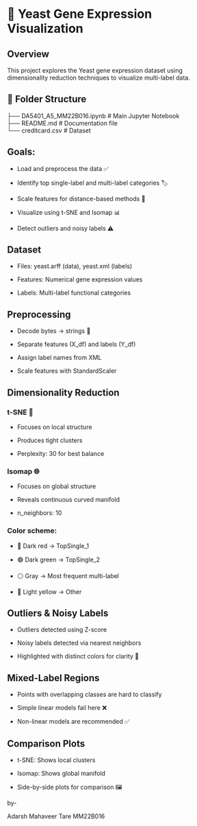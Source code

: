 # 🧬 Yeast Gene Expression Visualization

## Overview

This project explores the Yeast gene expression dataset using dimensionality reduction techniques to visualize multi-label data.

## 📂 Folder Structure  

├── DA5401_A5_MM22B016.ipynb           # Main Jupyter Notebook  
├── README.md                          # Documentation file  
└── creditcard.csv                     # Dataset


## Goals:

* Load and preprocess the data ✅

* Identify top single-label and multi-label categories 🏷️

* Scale features for distance-based methods 📏

* Visualize using t-SNE and Isomap 📊

* Detect outliers and noisy labels ⚠️

## Dataset

* Files: yeast.arff (data), yeast.xml (labels)

* Features: Numerical gene expression values

* Labels: Multi-label functional categories

## Preprocessing

* Decode bytes → strings 📝

* Separate features (X_df) and labels (Y_df)

* Assign label names from XML

* Scale features with StandardScaler

## Dimensionality Reduction
### t-SNE 🎯

* Focuses on local structure

* Produces tight clusters

* Perplexity: 30 for best balance

### Isomap 🌐

* Focuses on global structure

* Reveals continuous curved manifold

* n_neighbors: 10

### Color scheme:

* 🔴 Dark red → TopSingle_1

* 🟢 Dark green → TopSingle_2

* ⚪ Gray → Most frequent multi-label

* 💛 Light yellow → Other

## Outliers & Noisy Labels

* Outliers detected using Z-score

* Noisy labels detected via nearest neighbors

* Highlighted with distinct colors for clarity 🔎

## Mixed-Label Regions

* Points with overlapping classes are hard to classify

* Simple linear models fail here ❌

* Non-linear models are recommended ✅

## Comparison Plots

* t-SNE: Shows local clusters

* Isomap: Shows global manifold

* Side-by-side plots for comparison 🖼️

by-

Adarsh Mahaveer Tare
MM22B016
